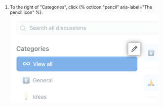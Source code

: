 1. To the right of "Categories", click {% octicon "pencil" aria-label="The pencil icon" %}. ![Pencil icon for editing categories](/assets/images/help/discussions/click-edit-categories.png)
